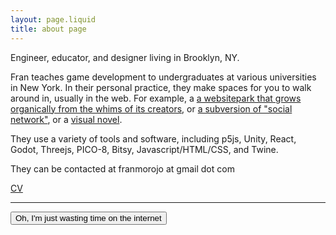 ```yaml
---
layout: page.liquid
title: about page
---
```



<div class="about">

  Engineer, educator, and designer living in Brooklyn, NY.

  Fran teaches game development to undergraduates at various universities in New York. In their personal practice, they make spaces for you to walk around in, usually in the web. For example, a <a href="https://dumpling.love/">a websitepark that grows organically from the whims of its creators</a>, or <a href="/work/souls.html">a subversion of "social network"</a>, or a <a href="https://frojo.itch.io/camping">visual novel</a>. 

  They use a variety of tools and software, including p5js, Unity, React, Godot, Threejs, PICO-8, Bitsy, Javascript/HTML/CSS, and Twine.
  
  They can be contacted at franmorojo at gmail dot com 

  <a href="/cv">CV</a>
</div>


<hr>

<button 
  onclick="document.getElementById('about-hidden1').style.display = 'block'">
  Oh, I'm just wasting time on the internet
</button>

<div id="about-hidden1" style="display: none">
  Hi :) have some tea 

  <p><img style="width: 150px;" src="/assets/tea.gif" /></p>

  <button 
    onclick="document.getElementById('about-hidden2').style.display = 'block'">
    That's a nice crunchy gif of tea
  </button>

<div id="about-hidden2" style="display: none">

[thank you!](https://sustainablewebdesign.org/) anyway, you should [check out something that catches your eye](/archive)

<div/>



</div>
